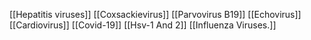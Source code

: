 [[Hepatitis viruses]]
[[Coxsackievirus]]
[[Parvovirus B19]]
[[Echovirus]]
[[Cardiovirus]]
[[Covid-19]]
[[Hsv-1 And 2]]
[[Influenza Viruses.]]
